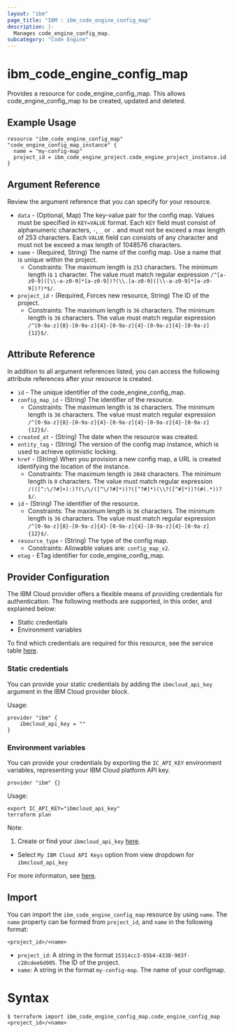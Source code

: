 ```yaml
---
layout: "ibm"
page_title: "IBM : ibm_code_engine_config_map"
description: |-
  Manages code_engine_config_map.
subcategory: "Code Engine"
---
```


# ibm_code_engine_config_map

Provides a resource for code_engine_config_map. This allows code_engine_config_map to be created, updated and deleted.

## Example Usage

```hcl
resource "ibm_code_engine_config_map" "code_engine_config_map_instance" {
  name = "my-config-map"
  project_id = ibm_code_engine_project.code_engine_project_instance.id
}
```

## Argument Reference

Review the argument reference that you can specify for your resource.

* `data` - (Optional, Map) The key-value pair for the config map. Values must be specified in `KEY=VALUE` format. Each `KEY` field must consist of alphanumeric characters, `-`, `_` or `.` and must not be exceed a max length of 253 characters. Each `VALUE` field can consists of any character and must not be exceed a max length of 1048576 characters.
* `name` - (Required, String) The name of the config map. Use a name that is unique within the project.
  * Constraints: The maximum length is `253` characters. The minimum length is `1` character. The value must match regular expression `/^[a-z0-9]([\\-a-z0-9]*[a-z0-9])?(\\.[a-z0-9]([\\-a-z0-9]*[a-z0-9])?)*$/`.
* `project_id` - (Required, Forces new resource, String) The ID of the project.
  * Constraints: The maximum length is `36` characters. The minimum length is `36` characters. The value must match regular expression `/^[0-9a-z]{8}-[0-9a-z]{4}-[0-9a-z]{4}-[0-9a-z]{4}-[0-9a-z]{12}$/`.

## Attribute Reference

In addition to all argument references listed, you can access the following attribute references after your resource is created.

* `id` - The unique identifier of the code_engine_config_map.
* `config_map_id` - (String) The identifier of the resource.
  * Constraints: The maximum length is `36` characters. The minimum length is `36` characters. The value must match regular expression `/^[0-9a-z]{8}-[0-9a-z]{4}-[0-9a-z]{4}-[0-9a-z]{4}-[0-9a-z]{12}$/`.
* `created_at` - (String) The date when the resource was created.
* `entity_tag` - (String) The version of the config map instance, which is used to achieve optimistic locking.
* `href` - (String) When you provision a new config map,  a URL is created identifying the location of the instance.
  * Constraints: The maximum length is `2048` characters. The minimum length is `0` characters. The value must match regular expression `/(([^:\/?#]+):)?(\/\/([^\/?#]*))?([^?#]*)(\\?([^#]*))?(#(.*))?$/`.
* `id` - (String) The identifier of the resource.
  * Constraints: The maximum length is `36` characters. The minimum length is `36` characters. The value must match regular expression `/^[0-9a-z]{8}-[0-9a-z]{4}-[0-9a-z]{4}-[0-9a-z]{4}-[0-9a-z]{12}$/`.
* `resource_type` - (String) The type of the config map.
  * Constraints: Allowable values are: `config_map_v2`.
* `etag` - ETag identifier for code_engine_config_map.

## Provider Configuration

The IBM Cloud provider offers a flexible means of providing credentials for authentication. The following methods are supported, in this order, and explained below:

- Static credentials
- Environment variables

To find which credentials are required for this resource, see the service table [here](https://cloud.ibm.com/docs/ibm-cloud-provider-for-terraform?topic=ibm-cloud-provider-for-terraform-provider-reference#required-parameters).

### Static credentials

You can provide your static credentials by adding the `ibmcloud_api_key` argument in the IBM Cloud provider block.

Usage:
```hcl
provider "ibm" {
    ibmcloud_api_key = ""
}
```

### Environment variables

You can provide your credentials by exporting the `IC_API_KEY` environment variables, representing your IBM Cloud platform API key.

```hcl
provider "ibm" {}
```

Usage:
```
export IC_API_KEY="ibmcloud_api_key"
terraform plan
```

Note:

1. Create or find your `ibmcloud_api_key` [here](https://cloud.ibm.com/iam/apikeys).
  - Select `My IBM Cloud API Keys` option from view dropdown for `ibmcloud_api_key`

For more informaton, see [here](https://registry.terraform.io/providers/IBM-Cloud/ibm/latest/docs#authentication).

## Import

You can import the `ibm_code_engine_config_map` resource by using `name`.
The `name` property can be formed from `project_id`, and `name` in the following format:

```
<project_id>/<name>
```
* `project_id`: A string in the format `15314cc3-85b4-4338-903f-c28cdee6d005`. The ID of the project.
* `name`: A string in the format `my-config-map`. The name of your configmap.

# Syntax
```
$ terraform import ibm_code_engine_config_map.code_engine_config_map <project_id>/<name>
```
